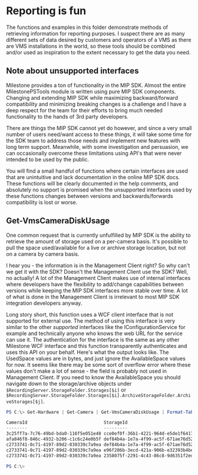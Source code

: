 # Reporting is fun

The functions and examples in this folder demonstrate methods of retrieving information for reporting purposes. I suspect there are as many different sets of data desired by customers and operators of a VMS as there are VMS installations in the world, so these tools should be combined and/or used as inspiration to the extent necessary to get the data you need.

## Note about unsupported interfaces

Milestone provides a ton of functionality in the MIP SDK. Almost the entire MilestonePSTools module is written using pure MIP SDK components. Changing and extending MIP SDK while maximizing backward/forward compatibility and minimizing breaking changes is a challenge and I have a deep respect for the team for their efforts to bring much needed functionality to the hands of 3rd party developers.

There are things the MIP SDK cannot yet do however, and since a very small number of users need/want access to these things, it will take some time for the SDK team to address those needs and implement new features with long term support. Meanwhile, with some investigation and persuasion, we can occasionally overcome these limitations using API's that were never intended to be used by the public.

You will find a small handful of functions where certain interfaces are used that are unintuitive and lack documentation in the online MIP SDK docs. These functions will be clearly documented in the help comments, and absolutely no support is promised when the unsupported interfaces used by these functions changes between versions and backwards/forwards compatibility is lost or worse.

## Get-VmsCameraDiskUsage

One common request that is currently unfulfilled by MIP SDK is the ability to retrieve the amount of storage used on a per-camera basis. It's possible to pull the space used/available for a live or archive storage location, but not on a camera by camera basis.

I hear you - the information is in the Management Client right? So why can't we get it with the SDK? Doesn't the Management Client use the SDK? Well, no actually! A lot of the Management Client makes use of internal interfaces where developers have the flexibility to add/change capabilities between versions while keeping the MIP SDK interfaces more stable over time. A lot of what is done in the Management Client is irrelevant to most MIP SDK integration developers anyway.

Long story short, this function uses a WCF client interface that is not supported for external use. The method of using this interface is very similar to the other _supported_ interfaces like the IConfigurationService for example and technically anyone who knows the web URL for the service can use it. The authentication for the interface is the same as any other Milestone WCF interface and this function transparently authenticates and uses this API on your behalf. Here's what the output looks like. The UsedSpace values are in bytes, and just ignore the AvailableSpace values for now. It seems like there may be some sort of overflow error where these values don't make a lot of sense - the field is probably not used in Management Client. If you need to know the AvailableSpace you should navigate down to the storage/archive objects under `$RecordingServer.StorageFolder.Storages[$i]` or `$RecordingServer.StorageFolder.Storages[$i].ArchiveStorageFolder.ArchiveStorages[$j]`.

```powershell
PS C:\> Get-Hardware | Get-Camera | Get-VmsCameraDiskUsage | Format-Table *

CameraId                             StorageId                            RecorderId                           UsedSpace AvailableSpace IsOnline
--------                             ---------                            ----------                           --------- -------------- --------
3c25ff7a-7c76-49bd-bda0-116f5e051e48 cce0ef0f-36b1-4221-964d-e5de1f641741 72080191-d39d-4229-b151-65bcd740c393      4513   157586161664     True
afa846f8-846c-4932-b206-c1c6c24e0b5f def84b4a-1e7a-4f99-ac5f-671ae76d520b 72080191-d39d-4229-b151-65bcd740c393      4519   157586161664     True
c2733741-0c71-4197-89d2-030339c7a9ea def84b4a-1e7a-4f99-ac5f-671ae76d520b 72080191-d39d-4229-b151-65bcd740c393 161278294   157586161664     True
c2733741-0c71-4197-89d2-030339c7a9ea e96f206b-3ecd-421a-906b-e32393b4bedb 72080191-d39d-4229-b151-65bcd740c393 705524466 12260420734976     True
c2733741-0c71-4197-89d2-030339c7a9ea 2358075f-2291-4c43-86c8-9d6351f2ed59 72080191-d39d-4229-b151-65bcd740c393  71165280   197973835776     True

PS C:\>
```
